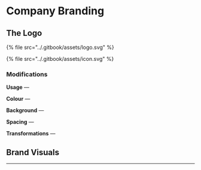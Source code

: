 # Company Branding

## The Logo

{% file src="../.gitbook/assets/logo.svg" %}

{% file src="../.gitbook/assets/icon.svg" %}

### Modifications

**Usage** —&#x20;

**Colour** —&#x20;

**Background** —&#x20;

**Spacing** —

**Transformations** —&#x20;



## Brand Visuals

****
